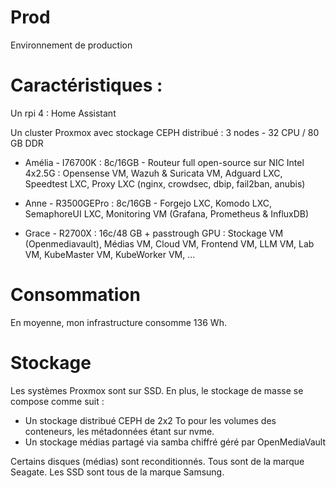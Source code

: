 # Prod

Environnement de production

# Caractéristiques :

Un rpi 4 : Home Assistant

Un cluster Proxmox avec stockage CEPH distribué : 3 nodes - 32 CPU / 80 GB DDR

- Amélia - I76700K : 8c/16GB - Routeur full open-source sur NIC Intel 4x2.5G : Opensense VM, Wazuh & Suricata VM, Adguard LXC, Speedtest LXC, Proxy LXC (nginx, crowdsec, dbip, fail2ban, anubis)

- Anne - R3500GEPro : 8c/16GB - Forgejo LXC, Komodo LXC, SemaphoreUI LXC, Monitoring VM (Grafana, Prometheus & InfluxDB)

- Grace - R2700X : 16c/48 GB + passtrough GPU : Stockage VM (Openmediavault), Médias VM, Cloud VM, Frontend VM, LLM VM, Lab VM, KubeMaster VM, KubeWorker VM, ...

# Consommation 

En moyenne, mon infrastructure consomme 136 Wh.

# Stockage

Les systèmes Proxmox sont sur SSD. En plus, le stockage de masse se compose comme suit :

- Un stockage distribué CEPH de 2x2 To pour les volumes des conteneurs, les métadonnées étant sur nvme.
- Un stockage médias partagé via samba chiffré géré par OpenMediaVault

Certains disques (médias) sont reconditionnés. Tous sont de la marque Seagate. Les SSD sont tous de la marque Samsung.

